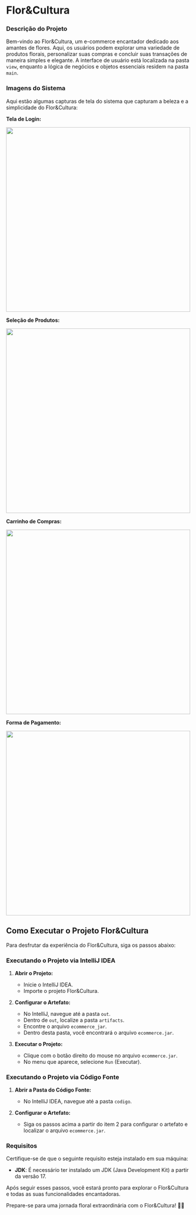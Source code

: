 # Flor&Cultura
### Descrição do Projeto

Bem-vindo ao Flor&Cultura, um e-commerce encantador dedicado aos amantes de flores. Aqui, os usuários podem explorar uma variedade de produtos florais, personalizar suas compras e concluir suas transações de maneira simples e elegante. A interface de usuário está localizada na pasta `view`, enquanto a lógica de negócios e objetos essenciais residem na pasta `main`.

### Imagens do Sistema

Aqui estão algumas capturas de tela do sistema que capturam a beleza e a simplicidade do Flor&Cultura:

 **Tela de Login:**

   <img src="https://github.com/gu1334/Trabalho-final-de-LP-POO/blob/main/login.png" style="width:500px;"/>
   

 **Seleção de Produtos:**

   <img src="https://github.com/gu1334/Trabalho-final-de-LP-POO/blob/main/principal.png" style="width:500px;"/>


 **Carrinho de Compras:**
 
   <img src="https://github.com/gu1334/Trabalho-final-de-LP-POO/blob/main/carrinho.png" style="width:500px;"/>


 **Forma de Pagamento:**

   <img src="https://github.com/gu1334/Trabalho-final-de-LP-POO/blob/main/pagamento.png" style="width:500px;"/>


## Como Executar o Projeto Flor&Cultura

Para desfrutar da experiência do Flor&Cultura, siga os passos abaixo:

### Executando o Projeto via IntelliJ IDEA

1. **Abrir o Projeto:**
   - Inicie o IntelliJ IDEA.
   - Importe o projeto Flor&Cultura.

2. **Configurar o Artefato:**
   - No IntelliJ, navegue até a pasta `out`.
   - Dentro de `out`, localize a pasta `artifacts`.
   - Encontre o arquivo `ecommerce_jar`.
   - Dentro desta pasta, você encontrará o arquivo `ecommerce.jar`.

3. **Executar o Projeto:**
   - Clique com o botão direito do mouse no arquivo `ecommerce.jar`.
   - No menu que aparece, selecione `Run` (Executar).

### Executando o Projeto via Código Fonte

1. **Abrir a Pasta do Código Fonte:**
   - No IntelliJ IDEA, navegue até a pasta `codigo`.

2. **Configurar o Artefato:**
   - Siga os passos acima a partir do item 2 para configurar o artefato e localizar o arquivo `ecommerce.jar`.

### Requisitos

Certifique-se de que o seguinte requisito esteja instalado em sua máquina:

- **JDK**: É necessário ter instalado um JDK (Java Development Kit) a partir da versão 17.

Após seguir esses passos, você estará pronto para explorar o Flor&Cultura e todas as suas funcionalidades encantadoras.

Prepare-se para uma jornada floral extraordinária com o Flor&Cultura! 🌸🌿
